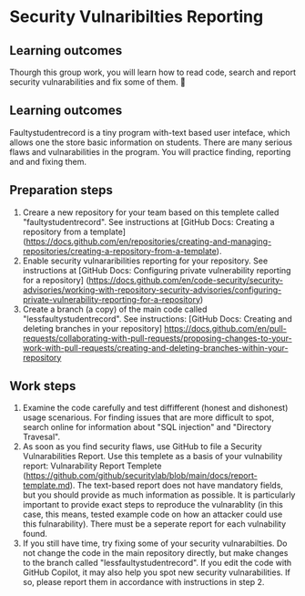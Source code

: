 # Security Vulnaribilties Reporting

## Learning outcomes 

Thourgh this group work, you will learn how to read code, search and report security vulnarabilities and fix some of them. 🚀

## Learning outcomes 

Faultystudentrecord is a tiny program with-text based user inteface, which allows one the store basic information on students.  There are many serious  flaws and vulnarabilities in the program. You will practice finding, reporting and  and fixing them.

## Preparation steps

1. Creare a new repository for your team based on this templete called "faultystudentrecord".  See instructions at [GitHub Docs: Creating a repository from a template] (https://docs.github.com/en/repositories/creating-and-managing-repositories/creating-a-repository-from-a-template).
2. Enable security vulnararibilities reporting for your repository. See instructions at  [GitHub Docs: Configuring private vulnerability reporting for a repository] (https://docs.github.com/en/code-security/security-advisories/working-with-repository-security-advisories/configuring-private-vulnerability-reporting-for-a-repository)
3.  Create a branch (a copy) of the main code called "lessfaultystudentrecord". See instructions: [GitHub Docs: Creating and deleting branches in your repository] https://docs.github.com/en/pull-requests/collaborating-with-pull-requests/proposing-changes-to-your-work-with-pull-requests/creating-and-deleting-branches-within-your-repository

## Work steps

1.  Examine the code carefully and test diffifferent (honest and dishonest) usage scenarious.  For finding issues that are more difficult to spot, search online for information about  "SQL injection" and "Directory Travesal".  
2.  As soon as you find security flaws, use GitHub to file a Security Vulnarabilities Report. Use this templete as a basis of your vulnability report: Vulnarability Report Templete (https://github.com/github/securitylab/blob/main/docs/report-template.md).  The text-based report does not have mandatory fields, but you should provide as much information as possible.  It is particularly important to provide exact steps to reproduce the vulnarablity (in this case, this means, 
tested example code on how an attacker could use this fulnarability).  There must be a seperate report for each vulnability found.
3. If you still have time, try fixing some of your security vulnarabilties.  Do not change the code in the main repository directly, but make changes to the branch called "lessfaultystudentrecord".  If you edit the code with GitHub Copilot, it may also help you spot new security vulnarabilities.  If so, please report them in accordance with instructions in step 2.
    
